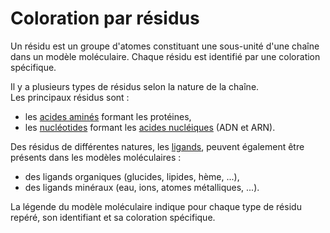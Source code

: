 # Coloration par résidus
Un résidu est un groupe d'atomes constituant une sous-unité d'une chaîne dans un modèle moléculaire. Chaque résidu est identifié par une coloration spécifique.

Il y a plusieurs types de résidus selon la nature de la chaîne.  
Les principaux résidus sont :
* les [acides aminés](lexicon-aminoacid) formant les protéines,
* les [nucléotides](lexicon-nucleotide) formant les [acides nucléiques](lexicon-nucleic) (ADN et ARN).

Des résidus de différentes natures, les [ligands](lexicon-ligand), peuvent également être présents dans les modèles moléculaires :
* des ligands organiques (glucides, lipides, hème, ...),
* des ligands minéraux (eau, ions, atomes  métalliques, ...).

La légende du modèle moléculaire indique pour chaque type de résidu repéré, son identifiant et sa coloration spécifique.